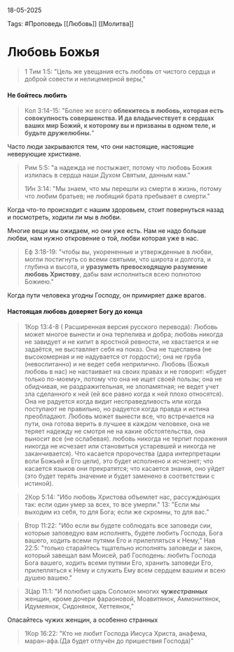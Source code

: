 18-05-2025

Tags: #Проповедь
[[Любовь]]
[[Молитва]]
# Любовь Божья

> 1 Тим 1:5: "Цель же увещания есть любовь от чистого сердца и доброй совести и нелицемерной веры,"
#### Не бойтесь любить

> Кол 3:14-15: "Более же всего __облекитесь в любовь, которая есть совокупность совершенства. И да владычествует в сердцах ваших мир Божий, к которому вы и призваны в одном теле, и будьте дружелюбны.__"

Часто люди закрываются тем, что они настоящие, настоящие неверующие христиане. 

> Рим 5:5: "а надежда не постыжает, потому что любовь Божия излилась в сердца наши Духом Святым, данным нам."
>
> 1Ин 3:14: "Мы знаем, что мы перешли из смерти в жизнь, потому что любим братьев; не любящий брата пребывает в смерти."

Когда что-то происходит с нашим здоровьем, стоит повернуться назад и посмотреть, ходили ли мы в любви.

Многие вещи мы ожидаем, но они уже есть. Нам не надо больше любви, нам нужно откровение о той, любви которая уже в нас.

> Еф 3:18-19: "чтобы вы, укорененные и утвержденные в любви, могли постигнуть со всеми святыми, что широта и долгота, и глубина и высота, и __уразуметь превосходящую разумение любовь Христову__, дабы вам исполниться всею полнотою Божиею."

Когда пути человека угодны Господу, он примиряет даже врагов.
#### Настоящая любовь доверяет Богу до конца

> 1Кор 13:4-8 ( Расширенная версия русского перевода): Любовь может многое вынести и она терпелива и добра; любовь никогда не
> завидует и не кипит в яростной ревности, не хвастается и не задаётся, не выставляет себя на показ.
> Она не тщеславна (не высокомерная и не надувается от гордости); она не груба (невоспитанно) и не ведет себя неприлично. Любовь (Божья любовь в нас) не настаивает на своих правах и не говорит: «будет только по-моему», потому что она не ищет своей пользы; она не обидчивая, не раздражительная, не злопамятная; не ведет учет зла сделанного к ней (ей все равно когда к ней плохо относятся).
> Она не радуется когда видит несправедливость или когда поступают не правильно, но радуется когда правда и истина преобладают.
> Любовь может вынести все, что встречается на пути, она готова верить в лучшее в каждом человеке, она не теряет надежду не смотря не на какие обстоятельства, она выносит все (не ослабевая). любовь никогда не терпит поражения никогда не исчезает или становиться устаревшей и никогда не заканчивается). Что касается пророчества (дара интерпретации воли Божьей и Его цели), это будет исполнено и исчезнет; что касается языков они прекратятся; что касается знания, оно уйдет (это будет терять значение и будет заменено в соответствии с истиной).

> 2Кор 5:14: "Ибо любовь Христова объемлет нас, рассуждающих так: если один умер за всех, то все умерли."
> 13: "Если мы выходим из себя, то для Бога; если же скромны, то для вас."

> Втор 11:22: "Ибо если вы будете соблюдать все заповеди сии, которые заповедую вам исполнять, будете любить Господа, Бога вашего, ходить всеми путями Его и прилепляться к Нему,"
> Нав 22:5: "только старайтесь тщательно исполнять заповеди и закон, который завещал вам Моисей, раб Господень: любить Господа Бога вашего, ходить всеми путями Его, хранить заповеди Его, прилепляться к Нему и служить Ему всем сердцем вашим и всею душею вашею."

> 3Цар 11:1: "И полюбил царь Соломон многих ___чужестранных___ женщин, кроме дочери фараоновой, Моавитянок, Аммонитянок, Идумеянок, Сидонянок, Хеттеянок,"

Опасайтесь чужих женщин, а особенно странных

> 1Кор 16:22: "Кто не любит Господа Иисуса Христа, анафема, маран-афа.(Да будет отлучён до пришествия Господа)"